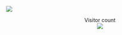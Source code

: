 <img src="[https://profile-counter.glitch.me/zcxw-code/count.svg](https://tenor.com/bwqhM.gif)" />
<p align="center"> 
  Visitor count<br>
  <img src="https://profile-counter.glitch.me/zcxw-code/count.svg" />
</p>
